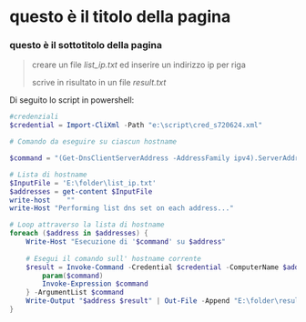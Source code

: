 # questo è il titolo della pagina

### questo è il sottotitolo della pagina

> creare un file *list_ip.txt* ed inserire un indirizzo ip per riga
>
> scrive in risultato in un file *result.txt*

Di seguito lo script in powershell:

```powershell
#credenziali
$credential = Import-CliXml -Path "e:\script\cred_s720624.xml"

# Comando da eseguire su ciascun hostname

$command = "(Get-DnsClientServerAddress -AddressFamily ipv4).ServerAddresses"

# Lista di hostname
$InputFile = 'E:\folder\list_ip.txt'
$addresses = get-content $InputFile
write-host    ""
write-Host "Performing list dns set on each address..."    

# Loop attraverso la lista di hostname
foreach ($address in $addresses) {
    Write-Host "Esecuzione di '$command' su $address"
    
    # Esegui il comando sull' hostname corrente
    $result = Invoke-Command -Credential $credential -ComputerName $address -ScriptBlock {
        param($command)
        Invoke-Expression $command
    } -ArgumentList $command
    Write-Output "$address $result" | Out-File -Append "E:\folder\result.txt" -NoClobber  
}
```